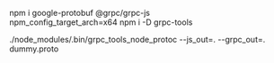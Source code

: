 
npm i google-protobuf @grpc/grpc-js    
npm_config_target_arch=x64 npm i -D grpc-tools


./node_modules/.bin/grpc_tools_node_protoc --js_out=. --grpc_out=. dummy.proto